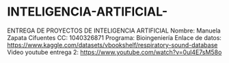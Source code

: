 # INTELIGENCIA-ARTIFICIAL-
ENTREGA DE PROYECTOS DE INTELIGENCIA ARTIFICIAL
Nombre: Manuela Zapata Cifuentes
CC: 1040326871
Programa: Bioingeniería
Enlace de datos: https://www.kaggle.com/datasets/vbookshelf/respiratory-sound-database
Video youtube entrega 2: https://www.youtube.com/watch?v=0ul4E7sM58o
